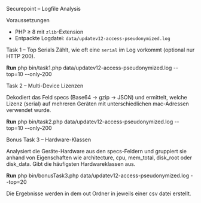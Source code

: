 Securepoint – Logfile Analysis

Voraussetzungen
- PHP ≥ 8 mit `zlib`-Extension  
- Entpackte Logdatei: `data/updatev12-access-pseudonymized.log`


Task 1 – Top Serials
Zählt, wie oft eine `serial` im Log vorkommt (optional nur HTTP 200).

**Run**
php bin/task1.php data/updatev12-access-pseudonymized.log --top=10 --only-200

Task 2 – Multi-Device Lizenzen

Dekodiert das Feld specs (Base64 → gzip → JSON) und ermittelt, welche Lizenz (serial)
auf mehreren Geräten mit unterschiedlichen mac-Adressen verwendet wurde.

**Run**
php bin/task2.php data/updatev12-access-pseudonymized.log --top=10 --only-200

Bonus Task 3 – Hardware-Klassen

Analysiert die Geräte-Hardware aus den specs-Feldern und gruppiert sie anhand
von Eigenschaften wie architecture, cpu, mem_total, disk_root oder disk_data.
Gibt die häufigsten Hardwareklassen aus.

**Run**
php bin/bonusTask3.php data/updatev12-access-pseudonymized.log --top=20

Die Ergebnisse werden in dem out Ordner in jeweils einer csv datei erstellt.

